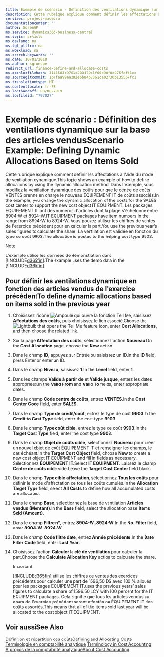 ```yaml
---
title: Exemple de scénario - Définition des ventilations dynamique sur la base des articles vendus | Microsoft Docs
description: Cette rubrique explique comment définir les affectations à l'aide du mode de ventilation dynamique.
services: project-madeira
documentationcenter: ''
author: SorenGP
ms.service: dynamics365-business-central
ms.topic: article
ms.devlang: na
ms.tgt_pltfrm: na
ms.workload: na
ms.search.keywords: ''
ms.date: 10/01/2018
ms.author: sgroespe
redirect_url: finance-define-and-allocate-costs
ms.openlocfilehash: 3103583c9781c283479c5f66e90f0e875faf46cc
ms.sourcegitcommit: 1bcfaa99ea302e6b84b8361ca02730b135557fc1
ms.translationtype: HT
ms.contentlocale: fr-FR
ms.lasthandoff: 03/08/2019
ms.locfileid: "797027"
---
```

# <a name="scenario-example-defining-dynamic-allocations-based-on-items-sold"></a><span data-ttu-id="0b245-103">Exemple de scénario : Définition des ventilations dynamique sur la base des articles vendus</span><span class="sxs-lookup"><span data-stu-id="0b245-103">Scenario Example: Defining Dynamic Allocations Based on Items Sold</span></span>
<span data-ttu-id="0b245-104">Cette rubrique explique comment définir les affectations à l'aide du mode de ventilation dynamique.</span><span class="sxs-lookup"><span data-stu-id="0b245-104">This topic shows an example of how to define allocations by using the dynamic allocation method.</span></span> <span data-ttu-id="0b245-105">Dans l'exemple, vous modifiez la ventilation dynamique des coûts pour que le centre de coûts VENTES prenne en charge le nouveau ÉQUIPEMENT IT de coûts associés.</span><span class="sxs-lookup"><span data-stu-id="0b245-105">In the example, you change the dynamic allocation of the costs for the SALES cost center to support the new cost object IT EQUIPMENT.</span></span> <span data-ttu-id="0b245-106">Les packages ÉQUIPEMENT IT ont des numéros d'articles dont la plage s'échelonne entre 8904-W et 8924-W.</span><span class="sxs-lookup"><span data-stu-id="0b245-106">IT EQUIPMENT packages have item numbers in the range from 8904-W to 8924-W.</span></span> <span data-ttu-id="0b245-107">Vous pouvez utiliser les chiffres de ventes de l'exercice précédent pour en calculer la part.</span><span class="sxs-lookup"><span data-stu-id="0b245-107">You use the previous year’s sales figures to calculate the share.</span></span> <span data-ttu-id="0b245-108">La ventilation est validée en fonction du type de coût 9903.</span><span class="sxs-lookup"><span data-stu-id="0b245-108">The allocation is posted to the helping cost type 9903.</span></span>  

> [!NOTE]  
>  <span data-ttu-id="0b245-109">L'exemple utilise les données de démonstration dans [!INCLUDE[d365fin](includes/d365fin_md.md)].</span><span class="sxs-lookup"><span data-stu-id="0b245-109">The example uses the demo data in the [!INCLUDE[d365fin](includes/d365fin_md.md)].</span></span>  

## <a name="to-define-dynamic-allocations-based-on-items-sold-in-the-previous-year"></a><span data-ttu-id="0b245-110">Pour définir les ventilations dynamique en fonction des articles vendus de l'exercice précédent</span><span class="sxs-lookup"><span data-stu-id="0b245-110">To define dynamic allocations based on items sold in the previous year</span></span>  

1.  <span data-ttu-id="0b245-111">Choisissez l'icône ![Ampoule qui ouvre la fonction Tell Me](media/ui-search/search_small.png "Dites-moi ce que vous voulez faire"), saisissez **Affectations des coûts**, puis choisissez le lien associé.</span><span class="sxs-lookup"><span data-stu-id="0b245-111">Choose the ![Lightbulb that opens the Tell Me feature](media/ui-search/search_small.png "Tell me what you want to do") icon, enter **Cost Allocations**, and then choose the related link.</span></span>  
2.  <span data-ttu-id="0b245-112">Sur la page **Affectation des coûts**, sélectionnez l'action **Nouveau**.</span><span class="sxs-lookup"><span data-stu-id="0b245-112">On the **Cost Allocation** page, choose the **New** action.</span></span>  
3.  <span data-ttu-id="0b245-113">Dans le champ **ID**, appuyez sur Entrée ou saisissez un ID.</span><span class="sxs-lookup"><span data-stu-id="0b245-113">In the **ID** field, press Enter or enter an ID.</span></span>  
4.  <span data-ttu-id="0b245-114">Dans le champ **Niveau**, saisissez **1**.</span><span class="sxs-lookup"><span data-stu-id="0b245-114">In the **Level** field, enter **1**.</span></span>  
5.  <span data-ttu-id="0b245-115">Dans les champs **Valide à partir de** et **Valide jusque**, entrez les dates appropriées.</span><span class="sxs-lookup"><span data-stu-id="0b245-115">In the **Valid From** and **Valid To** fields, enter appropriate dates.</span></span>  
6.  <span data-ttu-id="0b245-116">Dans le champ **Code centre de coûts**, entrez **VENTES**.</span><span class="sxs-lookup"><span data-stu-id="0b245-116">In the **Cost Center Code** field, enter **SALES**.</span></span>  
7.  <span data-ttu-id="0b245-117">Dans le champ **Type de crédit/coût**, entrez le type de coût **9903**.</span><span class="sxs-lookup"><span data-stu-id="0b245-117">In the **Credit to Cost Type** field, enter the cost type **9903**.</span></span>  
8.  <span data-ttu-id="0b245-118">Dans le champ **Type coût cible**, entrez le type de coût **9903**.</span><span class="sxs-lookup"><span data-stu-id="0b245-118">In the **Target Cost Type** field, enter the cost type **9903**.</span></span>  
9. <span data-ttu-id="0b245-119">Dans le champ **Objet de coûts cible**, sélectionnez **Nouveau** pour créer un nouvel objet de coût ÉQUIPEMENT IT et renseigner les champs, le cas échéant.</span><span class="sxs-lookup"><span data-stu-id="0b245-119">In the **Target Cost Object** field, choose **New** to create a new cost object IT EQUIPMENT and fill in fields as necessary.</span></span> <span data-ttu-id="0b245-120">Sélectionnez **ÉQUIPEMENT IT**.</span><span class="sxs-lookup"><span data-stu-id="0b245-120">Select **IT EQUIPMENT**.</span></span> <span data-ttu-id="0b245-121">Laissez le champ **Centre de coûts cible** vide.</span><span class="sxs-lookup"><span data-stu-id="0b245-121">Leave the **Target Cost Center** field blank.</span></span>  
10. <span data-ttu-id="0b245-122">Dans le champ **Type cible affectation**, sélectionnez **Tous les coûts** pour définir le mode d'affectation de tous les coûts cumulés.</span><span class="sxs-lookup"><span data-stu-id="0b245-122">In the **Allocation Target Type** field, select **All Costs** to define how all accumulated costs are allocated.</span></span>  
11. <span data-ttu-id="0b245-123">Dans le champ **Base**, sélectionnez la base de ventilation **Articles vendus (Montant)**.</span><span class="sxs-lookup"><span data-stu-id="0b245-123">In the **Base** field, select the allocation base **Items Sold (Amount)**.</span></span>  
12. <span data-ttu-id="0b245-124">Dans le champ **Filtre n°**, entrez **8904-W..8924-W**.</span><span class="sxs-lookup"><span data-stu-id="0b245-124">In the **No. Filter** field, enter **8904-W..8924-W**.</span></span>  
13. <span data-ttu-id="0b245-125">Dans le champ **Code filtre date**, entrez **Année précédente**.</span><span class="sxs-lookup"><span data-stu-id="0b245-125">In the **Date Filter Code** field, enter **Last Year**.</span></span>  
14. <span data-ttu-id="0b245-126">Choisissez l'action **Calculer la clé de ventilation** pour calculer la part.</span><span class="sxs-lookup"><span data-stu-id="0b245-126">Choose the **Calculate Allocation Key** action to calculate the share.</span></span>  

    > [!IMPORTANT]  
    >  [!INCLUDE[d365fin](includes/d365fin_md.md)] <span data-ttu-id="0b245-127">utilise les chiffres de ventes des exercices précédents pour calculer une part de 1596,50 DS avec 100 % alloués pour les packages ÉQUIPEMENT IT.</span><span class="sxs-lookup"><span data-stu-id="0b245-127">uses the previous years’ sales figures to calculate a share of 1596.50 LCY with 100 percent for the IT EQUIPMENT packages.</span></span> <span data-ttu-id="0b245-128">Cela signifie que tous les articles vendus au cours de l'exercice précédent seront affectés au ÉQUIPEMENT IT des coûts associés.</span><span class="sxs-lookup"><span data-stu-id="0b245-128">This means that all of the items sold last year will be allocated to the cost object IT EQUIPMENT.</span></span>  

## <a name="see-also"></a><span data-ttu-id="0b245-129">Voir aussi</span><span class="sxs-lookup"><span data-stu-id="0b245-129">See Also</span></span>  
[<span data-ttu-id="0b245-130">Définition et répartition des coûts</span><span class="sxs-lookup"><span data-stu-id="0b245-130">Defining and Allocating Costs</span></span>](finance-define-and-allocate-costs.md)  
<span data-ttu-id="0b245-131">[Terminologie en comptabilité analytique](finance-terminology-in-cost-accounting.md) </span><span class="sxs-lookup"><span data-stu-id="0b245-131">[Terminology in Cost Accounting](finance-terminology-in-cost-accounting.md) </span></span>  
[<span data-ttu-id="0b245-132">À propos de la comptabilité analytique</span><span class="sxs-lookup"><span data-stu-id="0b245-132">About Cost Accounting</span></span>](finance-about-cost-accounting.md)
